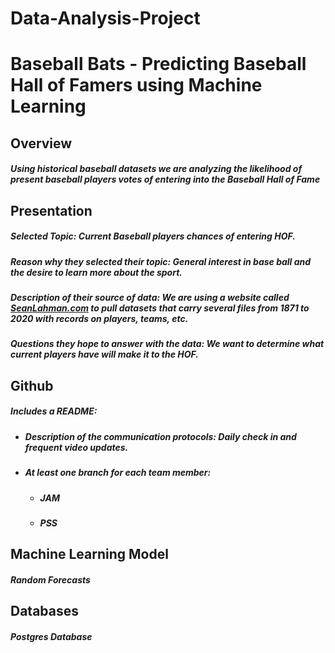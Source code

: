 # Data-Analysis-Project
# Baseball Bats - Predicting Baseball Hall of Famers using Machine Learning
## Overview
##### Using historical baseball datasets we are analyzing the likelihood of present baseball players votes of entering into the Baseball Hall of Fame
## Presentation
##### Selected Topic: *Current Baseball players chances of entering HOF.*
##### Reason why they selected their topic: *General interest in base ball and the desire to learn more about the sport.*
##### Description of their source of data: *We are using a website called [SeanLahman.com](https://www.seanlahman.com/baseball-archive/statistics/) to pull datasets that carry several files from 1871 to 2020 with records on players, teams, etc.*
##### Questions they hope to answer with the data: *We want to determine what current players have will make it to the HOF.*
## Github
##### Includes a README: 
  - ##### Description of the communication protocols: Daily check in and frequent video updates.
  - ##### At least one branch for each team member: 
    - ##### JAM
    - ##### PSS   
## Machine Learning Model
##### Random Forecasts
## Databases
##### Postgres Database
